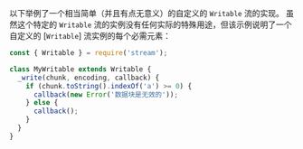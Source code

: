 
以下举例了一个相当简单（并且有点无意义）的自定义的 `Writable` 流的实现。 
虽然这个特定的 `Writable` 流的实例没有任何实际的特殊用途，但该示例说明了一个自定义的 [`Writable`] 流实例的每个必需元素：

```js
const { Writable } = require('stream');

class MyWritable extends Writable {
  _write(chunk, encoding, callback) {
    if (chunk.toString().indexOf('a') >= 0) {
      callback(new Error('数据块是无效的'));
    } else {
      callback();
    }
  }
}
```

